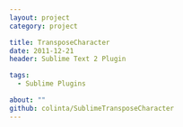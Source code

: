 ```yaml
---
layout: project
category: project

title: TransposeCharacter
date: 2011-12-21
header: Sublime Text 2 Plugin

tags:
  - Sublime Plugins

about: ""
github: colinta/SublimeTransposeCharacter
---
```

